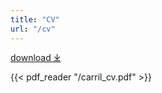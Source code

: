 ```yaml
---
title: "CV"
url: "/cv"
---
```


<a href="/carril_cv.pdf" download>download &#x2913;</a>
<br>

{{< pdf_reader "/carril_cv.pdf" >}}